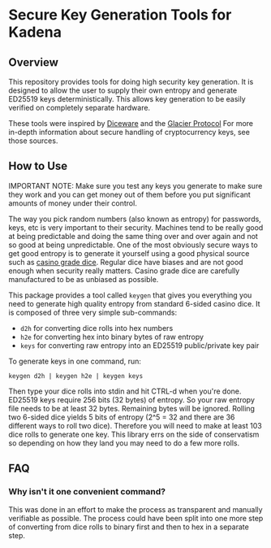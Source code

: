 # Secure Key Generation Tools for Kadena

## Overview

This repository provides tools for doing high security key generation.  It is
designed to allow the user to supply their own entropy and generate ED25519
keys deterministically.  This allows key generation to be easily verified on
completely separate hardware.

These tools were inspired by
[Diceware](http://world.std.com/~reinhold/diceware.html) and the [Glacier
Protocol](https://glacierprotocol.org/) For more in-depth information about
secure handling of cryptocurrency keys, see those sources.

## How to Use

IMPORTANT NOTE: Make sure you test any keys you generate to make sure they
work and you can get money out of them before you put significant amounts of
money under their control.

The way you pick random numbers (also known as entropy) for passwords, keys,
etc is very important to their security.  Machines tend to be really good at
being predictable and doing the same thing over and over again and not so good
at being unpredictable.  One of the most obviously secure ways to get good
entropy is to generate it yourself using a good physical source such as
[casino grade
dice](https://www.amazon.com/X-lion-Grade-Casino-Purple-Yellow/dp/B07RLTF7W1/ref=sr_1_3?dchild=1&keywords=casino+grade+dice&qid=1573337904&sr=8-3).
Regular dice have biases and are not good enough when security really matters.
Casino grade dice are carefully manufactured to be as unbiased as possible.

This package provides a tool called `keygen` that gives you everything you
need to generate high quality entropy from standard 6-sided casino dice.  It
is composed of three very simple sub-commands:

* `d2h` for converting dice rolls into hex numbers
* `h2e` for converting hex into binary bytes of raw entropy
* `keys` for converting raw entropy into an ED25519 public/private key pair

To generate keys in one command, run:

```
keygen d2h | keygen h2e | keygen keys
```

Then type your dice rolls into stdin and hit CTRL-d when you're done. ED25519
keys require 256 bits (32 bytes) of entropy. So your raw entropy file needs to
be at least 32 bytes. Remaining bytes will be ignored. Rolling two 6-sided dice
yields 5 bits of entropy (2^5 = 32 and there are 36 different ways to roll two
dice). Therefore you will need to make at least 103 dice rolls to generate one
key. This library errs on the side of conservatism so depending on how they land
you may need to do a few more rolls.

## FAQ

### Why isn't it one convenient command?

This was done in an effort to make the process as transparent and manually
verifiable as possible. The process could have been split into one more step of
converting from dice rolls to binary first and then to hex in a separate step.
